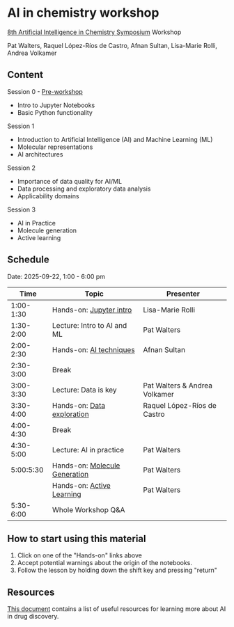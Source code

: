 # AI in chemistry workshop

[8th Artificial Intelligence in Chemistry Symposium](https://www.rscbmcs.org/events/aichem8/) Workshop

Pat Walters, Raquel López-Ríos de Castro, Afnan Sultan, Lisa-Marie Rolli, Andrea Volkamer

## Content

Session 0 - [Pre-workshop](https://github.com/volkamerlab/ai_in_chemistry_workshop_2025/tree/main/Intro_Session)
* Intro to Jupyter Notebooks
* Basic Python functionality 

Session 1
* Introduction to Artificial Intelligence (AI) and Machine Learning (ML)
* Molecular representations
* AI architectures

Session 2
* Importance of data quality for AI/ML
* Data processing and exploratory data analysis
* Applicability domains

Session 3
* AI in Practice
* Molecule generation
* Active learning

## Schedule

Date: 2025-09-22, 1:00 - 6:00 pm


| Time      | Topic                           | Presenter                     |
| ----------| ------------------------------- |-------------------------------|
| 1:00-1:30 | Hands-on: [Jupyter intro][0]    | Lisa-Marie Rolli              |
| 1:30-2:00 | Lecture: Intro to AI and ML     | Pat Walters                   |
| 2:00-2:30 | Hands-on: [AI techniques][1]    | Afnan Sultan                  |
| 2:30-3:00 | Break            |                               |
| 3:00-3:30 | Lecture: Data is key            | Pat Walters & Andrea Volkamer |
| 3:30-4:00 | Hands-on: [Data exploration][2] | Raquel López-Ríos de Castro   |
| 4:00-4:30 | Break            |                               |
| 4:30-5:00 | Lecture: AI in practice         | Pat Walters                   |
| 5:00:5:30 | Hands-on: [Molecule Generation][3]   | Pat Walters                   |
|           | Hands-on: [Active Learning][4]   | Pat Walters                   |
| 5:30-6:00 | Whole Workshop Q&A            |                               |

<!-- TODO: Update colab links -->

[0]: https://colab.research.google.com/github/volkamerlab/ai_in_chemistry_workshop_2025/blob/main/Intro_Session/session_0_intro_to_python.ipynb
[1]: https://colab.research.google.com/github/volkamerlab/ai_in_chemistry_workshop_2025/blob/main/notebooks/1_ML_DL_data_representation.ipynb
[2]: https://colab.research.google.com/github/volkamerlab/ai_in_chemistry_workshop_2025/blob/main/notebooks/2_Data_Exploration.ipynb
[3]: https://colab.research.google.com/github/volkamerlab/ai_in_chemistry_workshop_2025/blob/main/notebooks/3_Molecule_Generation/SMILES_RNN.ipynb
[4]: https://colab.research.google.com/github/volkamerlab/ai_in_chemistry_workshop_2025/blob/main/notebooks/4_Active_Learning/active_regression.ipynb

## How to start using this material

1. Click on one of the "Hands-on" links above
2. Accept potential warnings about the origin of the notebooks.
3. Follow the lesson by holding down the shift key and pressing "return"


## Resources
[This document](https://github.com/volkamerlab/ai_in_chemistry_workshop/blob/main/resources.md) contains a list of useful resources for learning more about AI in drug discovery.
